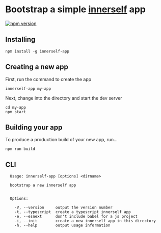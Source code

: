 # Bootstrap a simple [innerself](https://github.com/stasm/innerself) app
[![npm version](https://badge.fury.io/js/innerself-app.svg)](https://badge.fury.io/js/innerself-app)

## Installing

```shell
npm install -g innerself-app
```

## Creating a new app

First, run the command to create the app

```
innerself-app my-app
```

Next, change into the directory and start the dev server

```shell
cd my-app
npm start
```

## Building your app

To produce a production build of your new app, run...

```shell
npm run build
```

## CLI

```
  Usage: innerself-app [options] <dirname>

  bootstrap a new innerself app


  Options:

    -V, --version     output the version number
    -t, --typescript  create a typescript innerself app
    -e, --esnext      don't include babel for a js project
    -i, --init        create a new innerself app in this directory
    -h, --help        output usage information
```